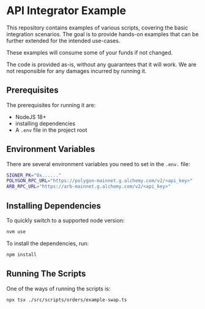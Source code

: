 # API Integrator Example

This repository contains examples of various scripts, covering the basic integration scenarios. The goal is to provide hands-on examples that can be further extended for the intended use-cases.

These examples will consume some of your funds if not changed.
 
The code is provided as-is, without any guarantees that it will work. We are not responsible for any damages incurred by running it.

## Prerequisites

The prerequisites for running it are:
- NodeJS 18+
- installing dependencies
- A `.env` file in the project root

## Environment Variables 
There are several environment variables you need to set in the `.env.` file:
```bash
SIGNER_PK="0x......"
POLYGON_RPC_URL="https://polygon-mainnet.g.alchemy.com/v2/<api_key>"
ARB_RPC_URL="https://arb-mainnet.g.alchemy.com/v2/<api_key>"
```

## Installing Dependencies

To quickly switch to a supported node version:

```bash
nvm use
```

To install the dependencies, run:
```bash
npm install
```

## Running The Scripts

One of the ways of running the scripts is:
```bash
npx tsx ./src/scripts/orders/example-swap.ts
```

